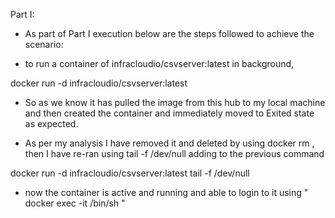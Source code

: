 Part I:

- As part of Part I execution below are the steps followed to achieve the scenario:

- to run a container of infracloudio/csvserver:latest in background, 

docker run -d infracloudio/csvserver:latest

- So as we know it has pulled the image from this hub to my local machine and then created the container and immediately moved to Exited state as expected.

- As per my analysis I have removed it and deleted by using docker rm <containerID> , then I have re-ran using tail -f /dev/null adding to the previous command

docker run -d infracloudio/csvserver:latest tail -f /dev/null

- now the container is active and running and able to login to it using  " docker exec -it <container-name> /bin/sh "
